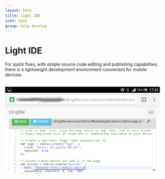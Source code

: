 ```yaml
---
layout: help
title: Light IDE
icon: none
group: help-develop
---
```


Light IDE
===

For quick fixes, with simple source code editing and publishing capabilities, there is a lightweight development environment convenient for mobile devices.


<br>
	<img class="img-responsive" src="/help/images/develop/light_ide.png"/>
<br>
